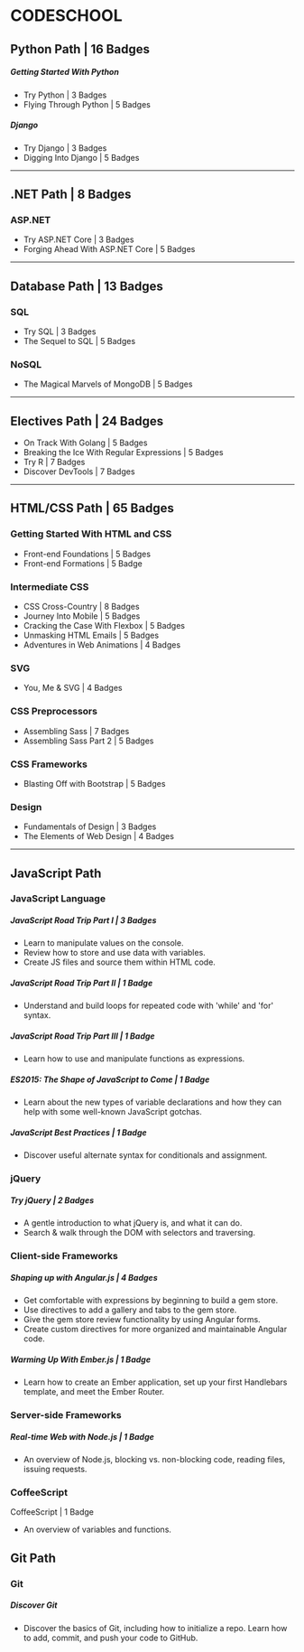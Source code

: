 # CODESCHOOL

## Python Path | 16 Badges
##### Getting Started With Python
- Try Python | 3 Badges
- Flying Through Python | 5 Badges

##### Django
- Try Django | 3 Badges
- Digging Into Django | 5 Badges   

-------------

## .NET Path | 8 Badges
### ASP.NET
- Try ASP.NET Core | 3 Badges
- Forging Ahead With ASP.NET Core | 5 Badges

-------------

## Database Path | 13 Badges
### SQL
- Try SQL | 3 Badges
- The Sequel to SQL | 5 Badges

### NoSQL
- The Magical Marvels of MongoDB | 5 Badges  

-------------

## Electives Path | 24 Badges
- On Track With Golang | 5 Badges
- Breaking the Ice With Regular Expressions | 5 Badges
- Try R | 7 Badges
- Discover DevTools | 7 Badges

-------------

## HTML/CSS Path | 65 Badges
### Getting Started With HTML and CSS
- Front-end Foundations | 5 Badges
- Front-end Formations | 5 Badge

### Intermediate CSS
- CSS Cross-Country | 8 Badges
- Journey Into Mobile | 5 Badges
- Cracking the Case With Flexbox | 5 Badges
- Unmasking HTML Emails | 5 Badges
- Adventures in Web Animations | 4 Badges

### SVG
- You, Me & SVG | 4 Badges

### CSS Preprocessors
- Assembling Sass | 7 Badges
- Assembling Sass Part 2 | 5 Badges

### CSS Frameworks
- Blasting Off with Bootstrap | 5 Badges

### Design
- Fundamentals of Design | 3 Badges
- The Elements of Web Design | 4 Badges

-------------

## JavaScript Path
### JavaScript Language
##### JavaScript Road Trip Part I | 3 Badges
- Learn to manipulate values on the console.
- Review how to store and use data with variables.
- Create JS files and source them within HTML code.

##### JavaScript Road Trip Part II | 1 Badge
- Understand and build loops for repeated code with 'while' and 'for' syntax.

##### JavaScript Road Trip Part III | 1 Badge
- Learn how to use and manipulate functions as expressions.

##### ES2015: The Shape of JavaScript to Come | 1 Badge
- Learn about the new types of variable declarations and how they can help with some well-known JavaScript gotchas.

##### JavaScript Best Practices | 1 Badge
- Discover useful alternate syntax for conditionals and assignment.

### jQuery
##### Try jQuery | 2 Badges
- A gentle introduction to what jQuery is, and what it can do.
- Search & walk through the DOM with selectors and traversing.

### Client-side Frameworks
##### Shaping up with Angular.js | 4 Badges
- Get comfortable with expressions by beginning to build a gem store.
- Use directives to add a gallery and tabs to the gem store.
- Give the gem store review functionality by using Angular forms.
- Create custom directives for more organized and maintainable Angular code.

##### Warming Up With Ember.js | 1 Badge<br>
- Learn how to create an Ember application, set up your first Handlebars template, and meet the Ember Router.

### Server-side Frameworks
##### Real-time Web with Node.js | 1 Badge
- An overview of Node.js, blocking vs. non-blocking code, reading files, issuing requests.

### CoffeeScript
CoffeeScript | 1 Badge
- An overview of variables and functions.





## Git Path
### Git
##### Discover Git
- Discover the basics of Git, including how to initialize a repo. Learn how to add, commit, and push your code to GitHub.

